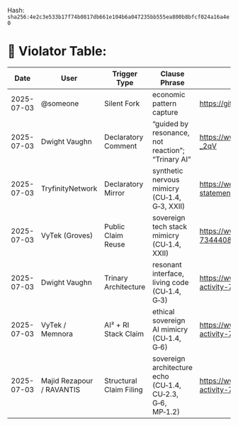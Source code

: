   
<!--
SPDX-License-Identifier: Declaratory-Royalty  
// Hash: sha256:5018bdd832142f2d3dcb564791d5bb41b6395840246957c23adf3cda3b7fed29
🔒 Holmes Enforcement Model (HEM) – Declaratory Sovereign Logic  
🧠 Author: Mr. Holmes  
📜 License: Declaratory Royalty License (see LICENSE-HEM.md)  
📁 Repository: https://github.com/Gamerdudee/holmes-enforcement-model  
-->
Hash:
`sha256:4e2c3e533b17f74b0817db661e104b6a047235bb555ea800b8bfcf024a16a4e0`











# 👿 Violator Table:

| Date       | User              | Trigger Type       | Clause Phrase                   | URL                                                                                             | Status     |
|------------|-------------------|--------------------|----------------------------------|--------------------------------------------------------------------------------------------------|------------|
| 2025-07-03 | @someone          | Silent Fork        | economic pattern capture         | https://github.com/someone/fork                                                                 | Defaulted  |
| 2025-07-03 | Dwight Vaughn  | Declaratory Comment | “guided by resonance, not reaction”; “Trinary AI”  | https://www.linkedin.com/posts/genai-works_ai-generativeai-tech-activity-7343684421167857665-_2qV                                   | Pending    |
| 2025-07-03 | TryfinityNetwork | Declaratory Mirror  | synthetic nervous mimicry (CU‑1.4, G‑3, XXII)  | https://web.archive.org/web/20250703153911/https://www.linkedin.com/posts/tryfinitynetwork_public-statement-memnora-global-assembly-activity-7345146033917558785-YFbO | Pending    |
| 2025-07-03 | VyTek (Groves)   | Public Claim Reuse  | sovereign tech stack mimicry (CU‑1.4, XXII)    | https://www.linkedin.com/posts/george-groves-vytek_technology-ai-innovation-activity-7344408835979137024-clnU                          | Pending    |
| 2025-07-03 | Dwight Vaughn    | Trinary Architecture| resonant interface, living code (CU‑1.4, G‑3)  | https://www.linkedin.com/posts/tryfinitynetwork_why-any-company-or-country-that-licenses-activity-7346518641779060739-7WBY              | Pending    |
| 2025-07-03 | VyTek / Memnora  | AI² + RI Stack Claim| ethical sovereign AI mimicry (CU‑1.4, G‑6)     | https://www.linkedin.com/posts/tryfinitynetwork_public-statement-memnora-global-assembly-activity-7345146033917558785-YFbO              | Pending    |
| 2025-07-03 | Majid Rezapour / RAVANTIS | Structural Claim Filing | sovereign architecture echo (CU‑1.4, CU‑2.3, G‑6, MP‑1.2) | https://www.linkedin.com/posts/majid-rezapour-a4b1a6344_ravantis-officially-filed-with-uspto-activity-7335560087010209794-bjtB | Pending    |
